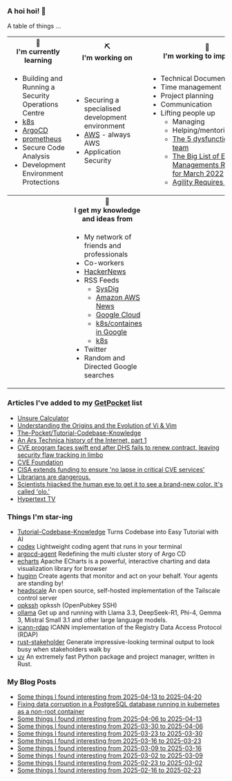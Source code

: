 ### A hoi hoi! 👋

A table of things ...

<table>
    <tr>
        <th>🌱<br/>I'm currently learning</th>
        <th>⛏<br/> I'm working on</th>
        <th>🚧<br/>I'm working to improve on</th>
    </tr>
    <tr>
        <td>
            <ul>
                <li>Building and Running a Security Operations Centre</li>
                <li><a href="https://kubernetes.io/">k8s</a></li>
                <li><a href="https://argoproj.github.io/">ArgoCD</a></li>
                <li><a href="https://prometheus.io/">prometheus</a></li>
                <li>Secure Code Analysis</li>
                <li>Development Environment Protections</li>
            </ul>
        </td>
        <td>
            <ul>
                <li>Securing a specialised development environment</li>
                <li><a href="https://aws.amazon.com/">AWS</a> - always AWS</li>
                <li>Application Security</li>
            </ul>
        </td>
        <td>
            <ul>
                <li>Technical Documentation</li>
                <li>Time management</li>
                <li>Project planning</li>
                <li>Communication</li>
                <li>Lifting people up
                    <ul>
                      <li>Managing</li>
                      <li>Helping/mentoring/coaching</li>
                      <li><a href="https://valid.com/5-dysfunctions-of-a-team/">The 5 dysfunctions of a team</a></li>
                      <li><a href="https://practicallyleading.dev/the-big-list-of-engineering-management-resources-march-2022">The Big List of Engineering Managements Resources - for March 2022</a></li>
                      <li><a href="https://www.industriallogic.com/blog/agility-requires-balance/">Agility Requires Balance</a></li>
                    </ul>
                </li>
            </ul>
        </td>
    </tr>
    <tr>
        <th>&nbsp;</th>
        <th>🏫<br/>I get my knowledge and ideas from</th>
        <th>&nbsp;</th>
    </tr>
    <tr>
        <td>&nbsp;</td>
        <td>
            <ul>
                <li>My network of friends and professionals</li>
                <li>Co-workers</li>
                <li><a href="https://news.ycombinator.com/">HackerNews</a></li>
                <li>RSS Feeds
                    <ul>
                        <li><a href="http://fetchrss.com/rss/5b4e9e358a93f8cc058b4567960404014.xml">SysDig</a></li>
                        <li><a href="https://aws.amazon.com/new/feed/">Amazon AWS News</a></li>
                        <li><a href="https://cloudblog.withgoogle.com/rss/">Google Cloud</a></li>
                        <li><a href="https://cloudblog.withgoogle.com/products/containers-kubernetes/rss/">k8s/containes in Google</a></li>
                        <li><a href="https://kubernetes.io/feed.xml">k8s</a></li>
                    </ul>
                </li>
                <li>Twitter</li>
                <li>Random and Directed Google searches</li>
            </ul>
        </td>
        <td>&nbsp;</td>
    </tr>
</table>

### Articles I've added to my [GetPocket](https://getpocket.com/) list

* [Unsure Calculator](https://filiph.github.io/unsure/)
* [Understanding the Origins and the Evolution of Vi & Vim](https://pikuma.com/blog/origins-of-vim-text-editor)
* [The-Pocket/Tutorial-Codebase-Knowledge](https://github.com/The-Pocket/Tutorial-Codebase-Knowledge)
* [An Ars Technica history of the Internet, part 1](https://arstechnica.com/gadgets/2025/04/a-history-of-the-internet-part-1-an-arpa-dream-takes-form/)
* [CVE program faces swift end after DHS fails to renew contract, leaving security flaw tracking in limbo](https://www.csoonline.com/article/3963190/cve-program-faces-swift-end-after-dhs-fails-to-renew-contract-leaving-security-flaw-tracking-in-limbo.html)
* [CVE Foundation](https://www.thecvefoundation.org/home)
* [CISA extends funding to ensure 'no lapse in critical CVE services'](https://www.bleepingcomputer.com/news/security/cisa-extends-funding-to-ensure-no-lapse-in-critical-cve-services/)
* [Librarians are dangerous.](https://bradmontague.substack.com/p/librarians-are-dangerous)
* [Scientists hijacked the human eye to get it to see a brand-new color. It's called 'olo.'](https://www.livescience.com/health/neuroscience/scientists-hijacked-the-human-eye-to-get-it-to-see-a-brand-new-color-its-called-olo)
* [Hypertext TV](https://hypertext.tv/)

### Things I'm star-ing

* [Tutorial-Codebase-Knowledge](https://github.com/The-Pocket/Tutorial-Codebase-Knowledge)
  Turns Codebase into Easy Tutorial with AI
* [codex](https://github.com/openai/codex)
  Lightweight coding agent that runs in your terminal
* [argocd-agent](https://github.com/argoproj-labs/argocd-agent)
  Redefining the multi cluster story of Argo CD
* [echarts](https://github.com/apache/echarts)
  Apache ECharts is a powerful, interactive charting and data visualization library for browser
* [huginn](https://github.com/huginn/huginn)
  Create agents that monitor and act on your behalf.  Your agents are standing by!
* [headscale](https://github.com/juanfont/headscale)
  An open source, self-hosted implementation of the Tailscale control server
* [opkssh](https://github.com/openpubkey/opkssh)
  opkssh (OpenPubkey SSH)
* [ollama](https://github.com/ollama/ollama)
  Get up and running with Llama 3.3, DeepSeek-R1, Phi-4, Gemma 3, Mistral Small 3.1 and other large language models.
* [icann-rdap](https://github.com/icann/icann-rdap)
  ICANN implementation of the Registry Data Access Protocol (RDAP)
* [rust-stakeholder](https://github.com/giacomo-b/rust-stakeholder)
  Generate impressive-looking terminal output to look busy when stakeholders walk by
* [uv](https://github.com/astral-sh/uv)
  An extremely fast Python package and project manager, written in Rust.

### My Blog Posts

* [Some things I found interesting from 2025-04-13 to 2025-04-20](https://pgmac.net.au/last-week/2025/04/20/interesting-last-week.html)
* [Fixing data corruption in a PostgreSQL database running in kubernetes as a non-root container](https://pgmac.net.au/tech/2025/04/19/bitnami-postgresql-corrupt-data-fix.html)
* [Some things I found interesting from 2025-04-06 to 2025-04-13](https://pgmac.net.au/last-week/2025/04/13/interesting-last-week.html)
* [Some things I found interesting from 2025-03-30 to 2025-04-06](https://pgmac.net.au/last-week/2025/04/06/interesting-last-week.html)
* [Some things I found interesting from 2025-03-23 to 2025-03-30](https://pgmac.net.au/last-week/2025/03/30/interesting-last-week.html)
* [Some things I found interesting from 2025-03-16 to 2025-03-23](https://pgmac.net.au/last-week/2025/03/23/interesting-last-week.html)
* [Some things I found interesting from 2025-03-09 to 2025-03-16](https://pgmac.net.au/last-week/2025/03/16/interesting-last-week.html)
* [Some things I found interesting from 2025-03-02 to 2025-03-09](https://pgmac.net.au/last-week/2025/03/09/interesting-last-week.html)
* [Some things I found interesting from 2025-02-23 to 2025-03-02](https://pgmac.net.au/last-week/2025/03/02/interesting-last-week.html)
* [Some things I found interesting from 2025-02-16 to 2025-02-23](https://pgmac.net.au/last-week/2025/02/23/interesting-last-week.html)

